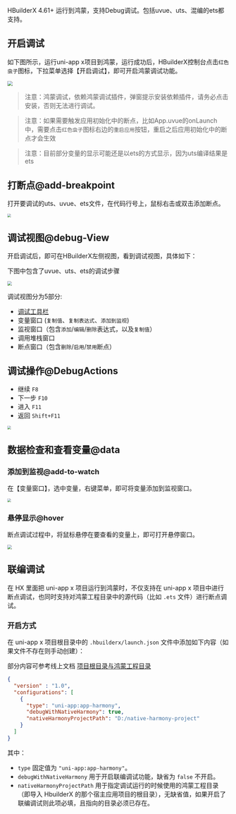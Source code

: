 HBuilderX 4.61+ 运行到鸿蒙，支持Debug调试。包括uvue、uts、混编的ets都支持。

## 开启调试

如下图所示，运行uni-app x项目到鸿蒙，运行成功后，HBuilderX控制台点击`红色虫子`图标，下拉菜单选择【开启调试】，即可开启鸿蒙调试功能。

<img src="https://web-ext-storage.dcloud.net.cn/hx/harmony/harmony-debug.png" style="zoom: 72%;" />

> 注意：鸿蒙调试，依赖鸿蒙调试插件，弹窗提示安装依赖插件，请务必点击安装，否则无法进行调试。

> 注意：如果需要触发应用初始化中的断点，比如App.uvue的onLaunch中，需要点击`红色虫子`图标右边的`重启应用`按钮，重启之后应用初始化中的断点才会生效

> 注意：目前部分变量的显示可能还是以ets的方式显示，因为uts编译结果是ets

## 打断点@add-breakpoint

打开要调试的uts、uvue、ets文件，在代码行号上，鼠标右击或双击添加断点。

<img src="https://qiniu-web-assets.dcloud.net.cn/unidoc/zh/uts-add-breakpoint.png" style="zoom: 50%;" />

## 调试视图@debug-View

开启调试后，即可在HBuilderX左侧视图，看到调试视图，具体如下：

下图中包含了uvue、uts、ets的调试步骤

<img src="https://web-ext-storage.dcloud.net.cn/hx/debug/harmony-debug.gif" style="zoom: 60%;" />

调试视图分为5部分:

- [调试工具栏](#debugactions)
- 变量窗口 (`复制值`、`复制表达式`、`添加到监视`)
- 监视窗口（包含`添加`/`编辑`/`删除`表达式，以及`复制值`）
- 调用堆栈窗口
- 断点窗口（包含`删除`/`启用`/`禁用`断点）

## 调试操作@DebugActions

- 继续 `F8`
- 下一步 `F10`
- 进入 `F11`
- 返回 `Shift+F11`

<img src="https://qiniu-web-assets.dcloud.net.cn/unidoc/zh/uts-debug-action.jpg" style="zoom: 50%;" />

## 数据检查和查看变量@data

### 添加到监视@add-to-watch

在【变量窗口】，选中变量，右键菜单，即可将变量添加到监视窗口。

<img src="https://qiniu-web-assets.dcloud.net.cn/unidoc/zh/uts-add_to_monitor.png" style="zoom: 50%;" />

### 悬停显示@hover

断点调试过程中，将鼠标悬停在要查看的变量上，即可打开悬停窗口。

<img src="https://qiniu-web-assets.dcloud.net.cn/unidoc/zh/uts-hovering_window.jpg" style="zoom: 60%;" />

## 联编调试

在 HX 里面把 uni-app x 项目运行到鸿蒙时，不仅支持在 uni-app x 项目中进行断点调试，也同时支持对鸿蒙工程目录中的源代码（比如 `.ets` 文件）进行断点调试。

### 开启方式

在 uni-app x 项目根目录中的 `.hbuilderx/launch.json` 文件中添加如下内容（如果文件不存在则手动创建）：

部分内容可参考线上文档 [项目根目录与鸿蒙工程目录](https://uniapp.dcloud.net.cn/tutorial/harmony/runbuild.html#project-path)

```json
{
  "version" : "1.0",
  "configurations": [
    {
      "type": "uni-app:app-harmony",
      "debugWithNativeHarmony": true,
      "nativeHarmonyProjectPath": "D:/native-harmony-project"
    }
  ]
}
```

其中：
- `type` 固定值为 `"uni-app:app-harmony"`。
- `debugWithNativeHarmony` 用于开启联编调试功能，缺省为 `false` 不开启。
- `nativeHarmonyProjectPath` 用于指定调试运行的时候使用的鸿蒙工程目录（即导入 HbuilderX 的那个宿主应用项目的根目录），无缺省值，如果开启了联编调试则此项必填，且指向的目录必须已存在。

